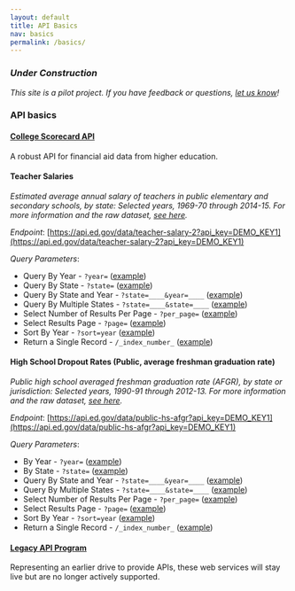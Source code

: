 ```yaml
---
layout: default
title: API Basics
nav: basics
permalink: /basics/
---
```


### _Under Construction_

_This site is a pilot project.  If you have feedback or questions, [let us know](https://github.com/18F/ED-Developer-Hub/issues)!_
  
  
### API basics

  
  
#### [College Scorecard API](https://collegescorecard.ed.gov/data/documentation/)  

A robust API for financial aid data from higher education.

  
  
#### Teacher Salaries 

_Estimated average annual salary of teachers in public elementary and secondary schools, by state: Selected years, 1969-70 through 2014-15. For more information and the raw dataset, [see here](https://nces.ed.gov/programs/digest/d15/tables/dt15_211.60.asp?current=yes)._

*Endpoint*: [https://api.ed.gov/data/teacher-salary-2?api_key=DEMO_KEY1](https://api.ed.gov/data/teacher-salary-2?api_key=DEMO_KEY1)

*Query Parameters*:    
* Query By Year - `?year=`  ([example](https://api.ed.gov/data/teacher-salary-2?api_key=DEMO_KEY1&year=1999-2000))   
* Query By State - `?state=`  ([example](https://api.ed.gov/data/teacher-salary-2?api_key=DEMO_KEY1&state=alaska))    
* Query By State and Year - `?state=____&year=____`  ([example](https://api.ed.gov/data/teacher-salary-2?api_key=DEMO_KEY1&state=alaska&year=1999-2000))  
* Query By Multiple States - `?state=____&state=____`  ([example](https://api.ed.gov/data/teacher-salary-2?api_key=DEMO_KEY1&state=alaska&state=arizona)) 
* Select Number of Results Per Page - `?per_page=`  ([example](https://api.ed.gov/data/teacher-salary-2?api_key=DEMO_KEY1&per_page=30))  
* Select Results Page - `?page=`  ([example](https://api.ed.gov/data/teacher-salary-2?api_key=DEMO_KEY1&page=2))  
* Sort By Year - `?sort=year`  ([example](https://api.ed.gov/data/teacher-salary-2?api_key=DEMO_KEY1&sort=year))   
* Return a Single Record - `/_index_number_` ([example](https://api.ed.gov/data/teacher-salary-2/15?api_key=DEMO_KEY1))  


#### High School Dropout Rates (Public, average freshman graduation rate)

_Public high school averaged freshman graduation rate (AFGR), by state or jurisdiction: Selected years, 1990-91 through 2012-13. For more information and the raw dataset, [see here](https://nces.ed.gov/programs/digest/d15/tables/dt15_219.35.asp?current=yes)._ 

*Endpoint*: [https://api.ed.gov/data/public-hs-afgr?api_key=DEMO_KEY1](https://api.ed.gov/data/public-hs-afgr?api_key=DEMO_KEY1)  

*Query Parameters*:    
* By Year - `?year=`  ([example](https://api.ed.gov/data/public-hs-afgr?api_key=DEMO_KEY1&year=1999-2000))   
* By State - `?state=`  ([example](https://api.ed.gov/data/public-hs-afgr?api_key=DEMO_KEY1&state=alaska))    
* Query By State and Year - `?state=____&year=____`  ([example](https://api.ed.gov/data/public-hs-afgr?api_key=DEMO_KEY1&state=alaska&year=1999-2000))  
* Query By Multiple States - `?state=____&state=____`  ([example](https://api.ed.gov/data/public-hs-afgr?api_key=DEMO_KEY1&state=alaska&state=arizona)) 
* Select Number of Results Per Page - `?per_page=`  ([example](https://api.ed.gov/data/public-hs-afgr?api_key=DEMO_KEY1&per_page=30))  
* Select Results Page - `?page=`  ([example](https://api.ed.gov/data/public-hs-afgr?api_key=DEMO_KEY1&page=2))  
* Sort By Year - `?sort=year`  ([example](https://api.ed.gov/data/public-hs-afgr?api_key=DEMO_KEY1&sort=year))   
* Return a Single Record - `/_index_number_` ([example](https://api.ed.gov/data/public-hs-afgr/15?api_key=DEMO_KEY1))  


  
  
#### [Legacy API Program](https://pages.18f.gov/ED-Developer-Hub/legacy/)

Representing an earlier drive to provide APIs, these web services will stay live but are no longer actively supported.  

<body id="basics"></body>
